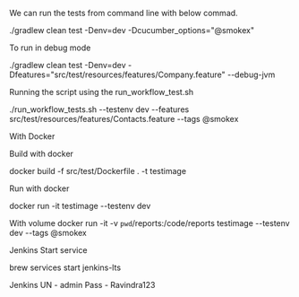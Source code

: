 We can run the tests from command line with below commad.

./gradlew clean test -Denv=dev -Dcucumber_options="@smokex"

To run in debug mode 

./gradlew clean test -Denv=dev -Dfeatures="src/test/resources/features/Company.feature" --debug-jvm

Running the script using the run_workflow_test.sh 

./run_workflow_tests.sh --testenv dev --features src/test/resources/features/Contacts.feature --tags @smokex

With Docker 

Build with docker 

docker build -f src/test/Dockerfile . -t testimage

Run with docker

docker run -it testimage --testenv dev

With volume
docker run -it -v `pwd`/reports:/code/reports testimage --testenv dev --tags @smokex


Jenkins Start service

brew services start jenkins-lts

Jenkins 
UN - admin
Pass - Ravindra123
